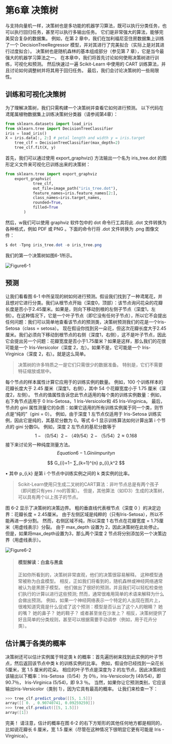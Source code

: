 # 第6章 决策树

与支持向量机一样，决策树也是多功能的机器学习算法，既可以执行分类任务，也可以执行回归任务，甚至可以执行多输出任务。 它们是非常强大的算法，能够完美契合复杂的数据集。 例如，在第 2 章中，我们在加利福尼亚住房数据集上训练了一个 DecisionTreeRegressor 模型，并对其进行了完美拟合（实际上是对其进行过度拟合）。
决策树也是随机森林的基本组成部分（参见第 7 章），它是当今最强大的机器学习算法之一。
在本章中，我们将首先讨论如何使用决策树进行训练，可视化和预测。 然后快速过一遍 Scikit-Learn 中使用的 CART 训练算法，并且讨论如何调整树并将其用于回归任务。 最后，我们会讨论决策树的一些局限性。

## 训练和可视化决策树
为了理解决策树，我们只需构建一个决策树并查看它如何进行预测。 以下代码在鸢尾属植物数据集上训练决策树分类器（请参阅第4章）：

```python
from sklearn.datasets import load_iris
from sklearn.tree import DecisionTreeClassifier
iris = load_iris()
X = iris.data[:, 2:] # petal length and width y = iris.target
    tree_clf = DecisionTreeClassifier(max_depth=2)
    tree_clf.fit(X, y)
```

首先，我们可以通过使用 export_graphviz() 方法输出一个名为 iris_tree.dot 的图形定义文件来可视化已训练出来的决策树：

```python
from sklearn.tree import export_graphviz
    export_graphviz(
            tree_clf,
            out_file=image_path("iris_tree.dot"),
            feature_names=iris.feature_names[2:],
            class_names=iris.target_names,
            rounded=True,
            filled=True
        )
```

然后，w我们可以使用 graphviz 软件包中的 dot 命令行工具将此 .dot 文件转换为各种格式，例如 PDF 或 PNG 。下面的命令行将 .dot 文件转换为 .png 图像文件：

```powershell
$ dot -Tpng iris_tree.dot -o iris_tree.png
```

我们的第一个决策树如图6-1所示。

![Figure6-1](https://github.com/apachecn/hands_on_Ml_with_Sklearn_and_TF/blob/Lisanaaa/images/chapter_6/Figure6-1.jpeg)

## 预测

让我们看看图 6-1 中所呈现的树如何进行预测。假设我们找到了一种鸢尾花，并且想对它进行分类。我们从根节点开始（深度0，顶部）：该节点询问花朵的花瓣长度是否小于2.45厘米。如果是，则向下移动到根的左侧子节点（深度1，左侧）。在这种情况下，它是一个叶子节点（即它没有任何子节点），所以它不会提出任何问题：我们可以简单地查看该节点的预测类，决策树预测我们的花是一个Iris-Setosa（class = setosa）。
现在假设你找到另一朵花，但这次花瓣长度大于2.45厘米。我们必须向下移动到根节点的右侧（深度1，右侧），这不是叶子节点，因此它会提出另一个问题：花瓣宽度是否小于1.75厘米？如果是这样，那么我们的花很可能是一个 Iris-Versicolor（深度 2，左）。如果不是，它可能是一个 Iris-Virginica（深度 2，右）。就是这么简单。

> 决策树的许多特质之一是它们只需很少的数据准备。 特别是，它们不需要特征缩放或居中。

每个节点的样本属性计算它应用于的训练实例的数量。 例如，100 个训练样本的花瓣长度大于 2.45 厘米（深度1，右侧），其中 54 个花瓣宽度小于 1.75 厘米（深度2，左侧）。 节点的值属性告诉您此节点适用的每个类的训练实例数量：例如，右下角节点适用于 0 Iris-Setosa，1 Iris-Versicolor和 45 Iris-Virginica。 最后，节点的 gini 属性测量它的杂质：如果它适用的所有训练实例属于同一个类，则节点是“纯的”（gini = 0）。 例如，由于深度 1 左节点仅适用于 Iris-Setosa 训练实例，因此它是纯的，其基尼分数为 0。等式 6-1 显示训练算法如何计算出第 i 个节点的 gini 分数Gi。 例如，深度 2 左节点的基尼分数等于 
$$
1 - （0/54）2 - （49/54）2 - （5/54）2≈0.168
$$
接下来讨论另一种纯度测量方法。
$$
Equation 6-1. Gini impurityn
$$

$$
G_{i}=1− ∑_{k=1}^{n} p_{i},k^2
$$

• 其中 p_{i,k} 是第 i 个节点中训练实例之间的 k 类实例的比率。

> Scikit-Learn使用只生成二叉树的CART算法：非叶节点总是有两个孩子（即问题只有yes / no的答案）。 但是，其他算法（如ID3）生成的决策树，可以具有两个以上孩子的节点。

图 6-2 显示了决策树的决策边界。 粗的垂直线代表根节点（深度 0 ）的决定边界：花瓣长度 = 2.45厘米。 由于左侧区域是纯粹的（只有Iris-Setosa），所以不能再进一步分割。 然而，右侧区域不纯，所以深度 1 右节点在花瓣宽度 = 1.75厘米（用虚线表示）分裂。 由于 max_depth 设置为 2，因此决策树在此处停止。 但是，如果将max_depth设置为3，那么两个深度 2 节点将分别添加另一个决策边界（用虚线表示）。

![Figure6-2](https://github.com/apachecn/hands_on_Ml_with_Sklearn_and_TF/blob/Lisanaaa/images/chapter_6/Figure6-2.jpeg)

> #### 模型解读：白盒与黑盒
>
> 正如你所看到的，决策树非常直观，他们的决策很容易解释。 这种模型通常被称为白盒模型。 相反，正如我们将看到的，随机森林或神经网络通常被认为是黑匣子模型。 他们做出了很好的预测，并且我们可以轻松检查他们执行的计算以进行这些预测; 然而，通常很难用简单的术语来解释为什么会做出预测。 例如，如果一个神经网络表示一个特定的人出现在图片上，很难知道究竟是什么促成了这个预测：模型是否认出了这个人的眼睛？ 她的嘴？ 她的鼻子？ 她的鞋子？ 或者甚至坐在沙发上？ 相反，决策树提供了好且简单的分类规则，甚至可以根据需要手动调参（例如，用于花卉分类）。

## 估计属于各类的概率

决策树还可以估计实例属于特定类 k 的概率：首先遍历树来找到此实例的叶子节点，然后返回该节点中类 k 的训练实例的比率。 例如，假设你已经找到一朵花长 5厘米，宽 1.5 厘米的花朵。 相应的叶子节点是深度为 2 的左节点，因此决策树应该输出以下概率：Iris-Setosa（0/54）为 0％，Iris-Versicolor为 (49/54)，即 90.7％， Iris-Virginica (5/54)，即 9.3 ％。 当然，如果你让它预测类别，它应该输出Iris-Versicolor（类别 1），因为它具有最高的概率。 让我们来检查一下：

```powershell
>>> tree_clf.predict_proba([[5, 1.5]]) 
array([[ 0. , 0.90740741, 0.09259259]])
>>> tree_clf.predict([[5, 1.5]]) 
array([1])
```

完美！ 请注意，估计的概率在图 6-2 的右下方矩形的其他任何地方都是相同的，比如说花瓣长 6 厘米，宽 1.5 厘米（尽管在这种情况下很明显它更有可能是 Iris -Virginica）。

